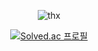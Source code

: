 <div align="center">
  
  ![thx](https://user-images.githubusercontent.com/118851133/236582837-30eccff4-9c5e-4cb1-9135-05d2e7bac079.gif)
 
  [![Solved.ac
  프로필](http://mazassumnida.wtf/api/mini/generate_badge?boj=journeytodeath)](https://solved.ac/journeytodeath)
  
</div>
